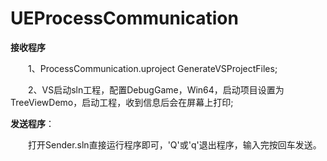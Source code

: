 # UEProcessCommunication
**接收程序**

&#8195;&#8195;1、ProcessCommunication.uproject GenerateVSProjectFiles;

&#8195;&#8195;2、VS启动sln工程，配置DebugGame，Win64，启动项目设置为TreeViewDemo，启动工程，收到信息后会在屏幕上打印;

**发送程序**：

&#8195;&#8195;打开Sender.sln直接运行程序即可，'Q'或'q'退出程序，输入完按回车发送。
